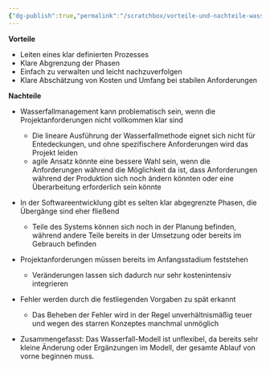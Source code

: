 ```yaml
---
{"dg-publish":true,"permalink":"/scratchbox/vorteile-und-nachteile-wasserfallmodell/","dgHomeLink":true,"dgPassFrontmatter":false}
---
```



**Vorteile**
- Leiten eines klar definierten Prozesses
- Klare Abgrenzung der Phasen
- Einfach zu verwalten und leicht nachzuverfolgen
- Klare Abschätzung von Kosten und Umfang bei stabilen Anforderungen

**Nachteile**
- Wasserfallmanagement kann problematisch sein, wenn die Projektanforderungen nicht vollkommen klar sind
	- Die lineare Ausführung der Wasserfallmethode eignet sich nicht für Entedeckungen, und ohne spezifischere Anforderungen wird das Projekt leiden
	- agile Ansatz könnte eine bessere Wahl sein, wenn die Anforderungen während die Möglichkeit da ist, dass Anforderungen während der Produktion sich noch ändern könnten oder eine Überarbeitung erforderlich sein könnte
- In der Softwareentwicklung gibt es selten klar abgegrenzte Phasen, die Übergänge sind eher fließend
	- Teile des Systems können sich noch in der Planung befinden, während andere Teile bereits in der Umsetzung oder bereits im Gebrauch befinden
- Projektanforderungen müssen bereits im Anfangsstadium feststehen
	- Veränderungen lassen sich dadurch nur sehr kostenintensiv integrieren
- Fehler werden durch die festliegenden Vorgaben zu spät erkannt
	- Das Beheben der Fehler wird in der Regel unverhältnismäßig teuer und wegen des starren Konzeptes manchmal unmöglich

- Zusammengefasst: Das Wasserfall-Modell ist unflexibel, da bereits sehr kleine Änderung oder Ergänzungen im Modell, der gesamte Ablauf von vorne beginnen muss.